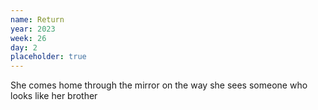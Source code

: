 ```yaml
---
name: Return
year: 2023
week: 26
day: 2
placeholder: true
---
```


She comes home through the mirror on the way she sees someone who looks like her
brother
